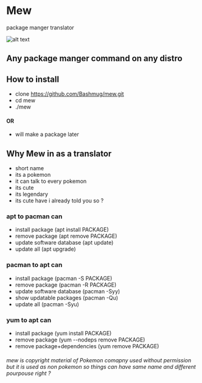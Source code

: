 # Mew
package manger translator

![alt text](https://github.com/Bashmug/mew/blob/master/graphics/logo.png "kind of a logo")

## Any package manger command on any distro

## How to install
 * clone https://github.com/Bashmug/mew.git
 * cd mew
 * ./mew
 #### OR
 * will make a package later

## Why Mew in as a translator
 * short name
 * its a pokemon
 * it can talk to every pokemon
 * its cute
 * its legendary
 * its cute have i already told you so ?

### apt to pacman can
* install package (apt install PACKAGE)
* remove package (apt remove PACKAGE)
* update software database (apt update)
* update all (apt upgrade)

### pacman to apt can
* install package (pacman -S PACKAGE)
* remove package (pacman -R PACKAGE)
* update software database (pacman -Syy)
* show updatable packages (pacman -Qu)
* update all (pacman -Syu)

### yum to apt can
* install package (yum install PACKAGE)
* remove package (yum --nodeps remove PACKAGE)
* remove package+dependencies	(yum remove PACKAGE)


###### mew is copyright material of Pokemon comapny used without permission but it is used as non pokemon so things can have same name and different pourpouse right ?
